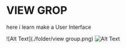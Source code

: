 # VIEW GROP
here i learn make a User Interface

![Alt Text](./folder/view group.png)
![Alt Text](./folder/Screenshot_20230901_210024.png)

